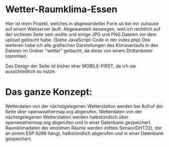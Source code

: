 # Wetter-Raumklima-Essen

Hier ist mein Projekt, welches in abgewandelter Form so bei mir zuhause auf einem Webserver läuft.
Abgewandelt deswegen, weil ich rechtlich auf der sicheren Seite sein wollte und einige JPG und PNG Dateien
vor dem upload gelöscht habe. (Siehe JavaScript-Code in der index.php)
Des weiteren habe ich alle grafischen Darstellungen des Klimaverlaufs in den Dateien im Ordner "wetter" gelöscht,
da diese von einem Drittanbieter stammten.

Das Design der Seite ist bisher eher MOBILE-FIRST, da ich sie ausschließlich so nutze.

# Das ganze Konzept:

Wetterdaten von der nächstgelegenen Wetterstation werden bei Aufruf der Seite über openweathermap.org abgerufen.
Wetterdaten von der nächstgelegenen Wetterstation werden halbstündlich über openweathermap.org abgerufen
und in einer Datenbank gespeichert.
Raumklimadaten der einzelnen Räume werden mittels Sensor(DHT22), der an einem ESP 8266 hängt, halbstündlich abgerufen
und in einer Datenbank gespeichert.
